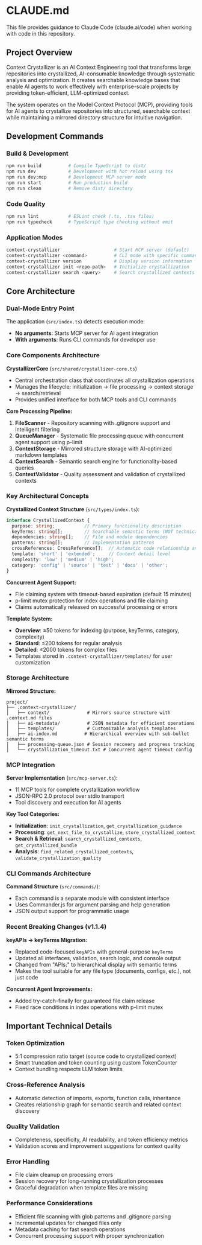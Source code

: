 # CLAUDE.md

This file provides guidance to Claude Code (claude.ai/code) when working with code in this repository.

## Project Overview

Context Crystallizer is an AI Context Engineering tool that transforms large repositories into crystallized, AI-consumable knowledge through systematic analysis and optimization. It creates searchable knowledge bases that enable AI agents to work effectively with enterprise-scale projects by providing token-efficient, LLM-optimized context.

The system operates on the Model Context Protocol (MCP), providing tools for AI agents to crystallize repositories into structured, searchable context while maintaining a mirrored directory structure for intuitive navigation.

## Development Commands

### Build & Development
```bash
npm run build          # Compile TypeScript to dist/
npm run dev            # Development with hot reload using tsx
npm run dev:mcp        # Development MCP server mode
npm run start          # Run production build
npm run clean          # Remove dist/ directory
```

### Code Quality
```bash
npm run lint           # ESLint check (.ts, .tsx files)
npm run typecheck      # TypeScript type checking without emit
```

### Application Modes
```bash
context-crystallizer                    # Start MCP server (default)
context-crystallizer <command>          # CLI mode with specific commands
context-crystallizer version            # Display version information
context-crystallizer init <repo-path>   # Initialize crystallization
context-crystallizer search <query>     # Search crystallized contexts
```

## Core Architecture

### Dual-Mode Entry Point
The application (`src/index.ts`) detects execution mode:
- **No arguments**: Starts MCP server for AI agent integration
- **With arguments**: Runs CLI commands for developer use

### Core Components Architecture

**CrystallizerCore** (`src/shared/crystallizer-core.ts`)
- Central orchestration class that coordinates all crystallization operations
- Manages the lifecycle: initialization → file processing → context storage → search/retrieval
- Provides unified interface for both MCP tools and CLI commands

**Core Processing Pipeline:**
1. **FileScanner** - Repository scanning with .gitignore support and intelligent filtering
2. **QueueManager** - Systematic file processing queue with concurrent agent support using p-limit
3. **ContextStorage** - Mirrored structure storage with AI-optimized markdown templates
4. **ContextSearch** - Semantic search engine for functionality-based queries
5. **ContextValidator** - Quality assessment and validation of crystallized contexts

### Key Architectural Concepts

**Crystallized Context Structure** (`src/types/index.ts`):
```typescript
interface CrystallizedContext {
  purpose: string;           // Primary functionality description
  keyTerms: string[];        // Searchable semantic terms (NOT technical APIs)
  dependencies: string[];    // File and module dependencies
  patterns: string[];        // Implementation patterns
  crossReferences: CrossReference[];  // Automatic code relationship analysis
  template: 'short' | 'extended';     // Context detail level
  complexity: 'low' | 'medium' | 'high';
  category: 'config' | 'source' | 'test' | 'docs' | 'other';
}
```

**Concurrent Agent Support:**
- File claiming system with timeout-based expiration (default 15 minutes)
- p-limit mutex protection for index operations and file claiming
- Claims automatically released on successful processing or errors

**Template System:**
- **Overview**: ≤50 tokens for indexing (purpose, keyTerms, category, complexity)
- **Standard**: ≤200 tokens for regular analysis  
- **Detailed**: ≤2000 tokens for complex files
- Templates stored in `.context-crystallizer/templates/` for user customization

### Storage Architecture

**Mirrored Structure:**
```
project/
├── .context-crystallizer/
│   ├── context/              # Mirrors source structure with .context.md files
│   ├── ai-metadata/          # JSON metadata for efficient operations
│   ├── templates/            # Customizable analysis templates
│   ├── ai-index.md          # Hierarchical overview with sub-bullet semantic terms
│   ├── processing-queue.json # Session recovery and progress tracking
│   └── crystallization_timeout.txt # Concurrent agent timeout config
```

### MCP Integration

**Server Implementation** (`src/mcp-server.ts`):
- 11 MCP tools for complete crystallization workflow
- JSON-RPC 2.0 protocol over stdio transport
- Tool discovery and execution for AI agents

**Key Tool Categories:**
- **Initialization**: `init_crystallization`, `get_crystallization_guidance`
- **Processing**: `get_next_file_to_crystallize`, `store_crystallized_context`
- **Search & Retrieval**: `search_crystallized_contexts`, `get_crystallized_bundle`
- **Analysis**: `find_related_crystallized_contexts`, `validate_crystallization_quality`

### CLI Commands Architecture

**Command Structure** (`src/commands/`):
- Each command is a separate module with consistent interface
- Uses Commander.js for argument parsing and help generation
- JSON output support for programmatic usage

### Recent Breaking Changes (v1.1.4)

**keyAPIs → keyTerms Migration:**
- Replaced code-focused `keyAPIs` with general-purpose `keyTerms`
- Updated all interfaces, validation, search logic, and console output
- Changed from "APIs:" to hierarchical display with semantic terms
- Makes the tool suitable for any file type (documents, configs, etc.), not just code

**Concurrent Agent Improvements:**
- Added try-catch-finally for guaranteed file claim release
- Fixed race conditions in index operations with p-limit mutex

## Important Technical Details

### Token Optimization
- 5:1 compression ratio target (source code to crystallized context)
- Smart truncation and token counting using custom TokenCounter
- Context bundling respects LLM token limits

### Cross-Reference Analysis
- Automatic detection of imports, exports, function calls, inheritance
- Creates relationship graph for semantic search and related context discovery

### Quality Validation
- Completeness, specificity, AI readability, and token efficiency metrics
- Validation scores and improvement suggestions for context quality

### Error Handling
- File claim cleanup on processing errors
- Session recovery for long-running crystallization processes
- Graceful degradation when template files are missing

### Performance Considerations
- Efficient file scanning with glob patterns and .gitignore parsing
- Incremental updates for changed files only
- Metadata caching for fast search operations
- Concurrent processing support with proper synchronization